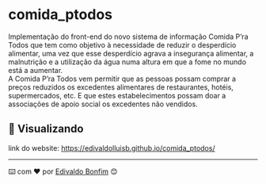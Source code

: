 # comida_ptodos

Implementação do front-end do novo sistema de informação  Comida P’ra Todos que tem como objetivo à necessidade de reduzir o desperdício alimentar, 
uma vez que esse desperdício agrava a insegurança alimentar, a malnutrição e a utilização da água numa altura em que a fome no mundo está a aumentar.  
A Comida P’ra Todos vem permitir que as pessoas possam comprar a preços reduzidos os excedentes alimentares de restaurantes, hotéis, supermercados, etc. 
E que estes estabelecimentos possam doar a associações de apoio social os excedentes não vendidos. 


## 🚀 Visualizando

link do website: https://edivaldolluisb.github.io/comida_ptodos/  




---
⌨️ com ❤️ por [Edivaldo Bonfim](https://github.com/edivaldolluisb) 😊






